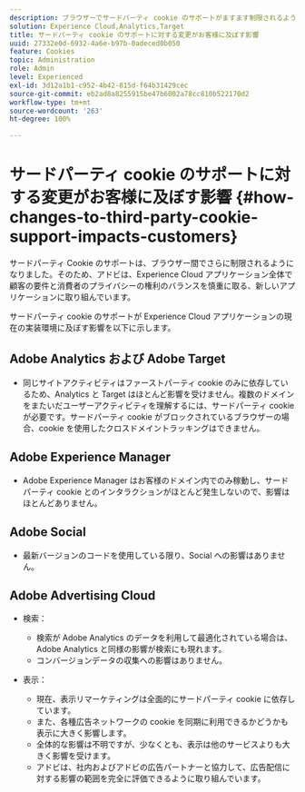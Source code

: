 ```yaml
---
description: ブラウザーでサードパーティ cookie のサポートがますます制限されるようになっている状況について説明します。
solution: Experience Cloud,Analytics,Target
title: サードパーティ cookie のサポートに対する変更がお客様に及ぼす影響
uuid: 27332e0d-6932-4a6e-b97b-0adeced0b050
feature: Cookies
topic: Administration
role: Admin
level: Experienced
exl-id: 3d12a1b1-c952-4b42-815d-f64b31429cec
source-git-commit: eb2ad8a8255915be47b6002a78cc810b522170d2
workflow-type: tm+mt
source-wordcount: '263'
ht-degree: 100%

---
```


# サードパーティ cookie のサポートに対する変更がお客様に及ぼす影響 {#how-changes-to-third-party-cookie-support-impacts-customers}

サードパーティ Cookie のサポートは、ブラウザー間でさらに制限されるようになりました。そのため、アドビは、Experience Cloud アプリケーション全体で顧客の要件と消費者のプライバシーの権利のバランスを慎重に取る、新しいアプリケーションに取り組んでいます。

サードパーティ cookie のサポートが Experience Cloud アプリケーションの現在の実装環境に及ぼす影響を以下に示します。

## Adobe Analytics および Adobe Target

* 同じサイトアクティビティはファーストパーティ cookie のみに依存しているため、Analytics と Target はほとんど影響を受けません。複数のドメインをまたいだユーザーアクティビティを理解するには、サードパーティ cookie が必要です。サードパーティ cookie がブロックされているブラウザーの場合、cookie を使用したクロスドメイントラッキングはできません。

## Adobe Experience Manager

* Adobe Experience Manager はお客様のドメイン内でのみ稼動し、サードパーティ cookie とのインタラクションがほとんど発生しないので、影響はほとんどありません。

## Adobe Social

* 最新バージョンのコードを使用している限り、Social への影響はありません。

## Adobe Advertising Cloud

* 検索：

   * 検索が Adobe Analytics のデータを利用して最適化されている場合は、Adobe Analytics と同様の影響が検索にも現れます。
   * コンバージョンデータの収集への影響はありません。

* 表示：

   * 現在、表示リマーケティングは全面的にサードパーティ cookie に依存しています。
   * また、各種広告ネットワークの cookie を同期に利用できるかどうかも表示に大きく影響します。
   * 全体的な影響は不明ですが、少なくとも、表示は他のサービスよりも大きく影響を受けます。
   * アドビは、社内およびアドビの広告パートナーと協力して、広告配信に対する影響の範囲を完全に評価できるように取り組んでいます。
